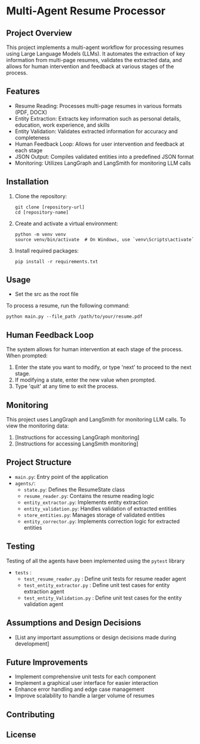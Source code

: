 # Multi-Agent Resume Processor

## Project Overview

This project implements a multi-agent workflow for processing resumes using Large Language Models (LLMs). It automates the extraction of key information from multi-page resumes, validates the extracted data, and allows for human intervention and feedback at various stages of the process.

## Features

- Resume Reading: Processes multi-page resumes in various formats (PDF, DOCX)
- Entity Extraction: Extracts key information such as personal details, education, work experience, and skills
- Entity Validation: Validates extracted information for accuracy and completeness
- Human Feedback Loop: Allows for user intervention and feedback at each stage
- JSON Output: Compiles validated entities into a predefined JSON format
- Monitoring: Utilizes LangGraph and LangSmith for monitoring LLM calls

## Installation

1. Clone the repository:
   ```
   git clone [repository-url]
   cd [repository-name]
   ```

2. Create and activate a virtual environment:
   ```
   python -m venv venv
   source venv/bin/activate  # On Windows, use `venv\Scripts\activate`
   ```

3. Install required packages:
   ```
   pip install -r requirements.txt
   ```

## Usage

* Set the src as the root file 

To process a resume, run the following command:

```
python main.py --file_path /path/to/your/resume.pdf
```

## Human Feedback Loop

The system allows for human intervention at each stage of the process. When prompted:

1. Enter the state you want to modify, or type 'next' to proceed to the next stage.
2. If modifying a state, enter the new value when prompted.
3. Type 'quit' at any time to exit the process.

## Monitoring

This project uses LangGraph and LangSmith for monitoring LLM calls. To view the monitoring data:

1. [Instructions for accessing LangGraph monitoring]
2. [Instructions for accessing LangSmith monitoring]

## Project Structure

- `main.py`: Entry point of the application
- `agents/`:
  - `state.py`: Defines the ResumeState class
  - `resume_reader.py`: Contains the resume reading logic
  - `entity_extractor.py`: Implements entity extraction
  - `entity_validation.py`: Handles validation of extracted entities
  - `store_entities.py`: Manages storage of validated entities
  - `entity_corrector.py`: Implements correction logic for extracted entities

## Testing

Testing of all the agents have been implemented using the `pytest` library
- `tests` :
  - `test_resume_reader.py`  : Define unit tests for resume reader agent
  - `test_entity_extractor.py` : Define unit test cases for entity extraction agent
  - `test_entity_Validation.py` : Define unit test cases for the entity validation agent

## Assumptions and Design Decisions

- [List any important assumptions or design decisions made during development]

## Future Improvements

- Implement comprehensive unit tests for each component
- Implement a graphical user interface for easier interaction
- Enhance error handling and edge case management
- Improve scalability to handle a larger volume of resumes

## Contributing

## License
